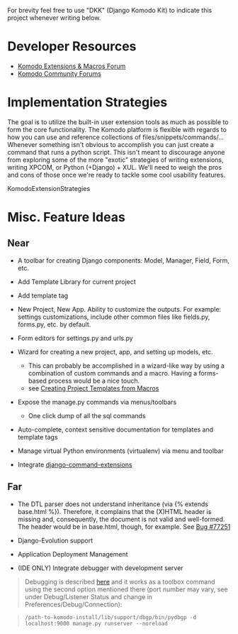 For brevity feel free to use "DKK" (Django Komodo Kit) to indicate this project whenever writing below.



# Developer Resources #
  * [Komodo Extensions & Macros Forum](http://community.activestate.com/forums/komodo-extensions)
  * [Komodo Community Forums](http://community.activestate.com/forums/komodo)

# Implementation Strategies #

The goal is to utilize the built-in user extension tools as much as possible to form the core functionality. The Komodo platform is flexible with regards to how you can use and reference collections of files/snippets/commands/... Whenever something isn't obvious to accomplish you can just create a command that runs a python script. This isn't meant to discourage anyone from exploring some of the more "exotic" strategies of writing extensions, writing XPCOM, or Python (+Django) + XUL. We'll need to weigh the pros and cons of those once we're ready to tackle some cool usability features.

KomodoExtensionStrategies

# Misc. Feature Ideas #

## Near ##

  * A toolbar for creating Django components: Model, Manager, Field, Form, etc.
  * Add Template Library for current project
  * Add template tag
  * New Project, New App. Ability to customize the outputs.  For example: settings customizations, include other common files like fields.py, forms.py, etc. by default.

  * Form editors for settings.py and urls.py
  * Wizard for creating a new project, app, and setting up models, etc.
    * This can probably be accomplished in a wizard-like way by using a combination of custom commands and a macro. Having a forms-based process would be a nice touch.
    * see [Creating Project Templates from Macros](http://community.activestate.com/faq/creating-project-template#attachments)

  * Expose the manage.py commands via menus/toolbars
    * One click dump of all the sql commands

  * Auto-complete, context sensitive documentation for templates and template tags

  * Manage virtual Python environments (virtualenv) via menu and toolbar

  * Integrate [django-command-extensions](http://code.google.com/p/django-command-extensions/)

## Far ##

  * The DTL parser does not understand inheritance (via {% extends base.html %}). Therefore, it complains that the (X)HTML header is missing and, consequently, the document is not valid and well-formed. The header would be in base.html, though, for example. See [Bug #77251](http://bugs.activestate.com/show_bug.cgi?id=77251)

  * Django-Evolution support

  * Application Deployment Management

  * (IDE ONLY) Integrate debugger with development server

> Debugging is described [here](http://community.activestate.com/forum-topic/debugging-django-apps) and it works as a toolbox command using the second option mentioned there (port number may vary, see under Debug/Listener Status and change in Preferences/Debug/Connection):

> `/path-to-komodo-install/lib/support/dbgp/bin/pydbgp -d localhost:9000 manage.py runserver --noreload`